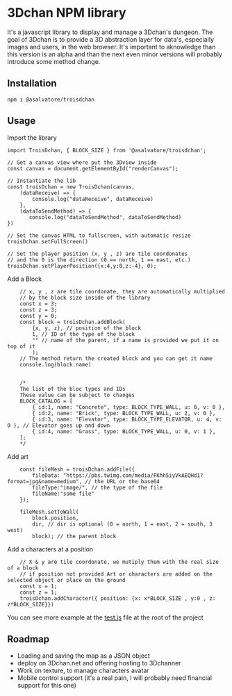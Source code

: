 # 3Dchan NPM library
It's a javascript library to display and manage a 3Dchan's dungeon. The goal of 3Dchan is to provide a 3D abstraction layer for data's, especially images and users, in the web browser. It's important to aknowledge than this version is an alpha and than the next even minor versions will probably introduce some method change.

## Installation
```
npm i @asalvatore/troisdchan
```

## Usage
Import the library
```
import TroisDchan, { BLOCK_SIZE } from '@asalvatore/troisdchan';

// Get a canvas view where put the 3Dview inside
const canvas = document.getElementById("renderCanvas");

// Instantiate the lib
const troisDchan = new TroisDchan(canvas,
    (dataReceive) => {
        console.log("dataReceive", dataReceive)
    },
    (dataToSendMethod) => {
       console.log("dataToSendMethod", dataToSendMethod)
})

// Set the canvas HTML to fullscreen, with automatic resize
troisDchan.setFullScreen()

// Set the player position (x, y , z) are tile coordonates
// and the 0 is the direction (0 == north, 1 == east, etc.)
troisDchan.setPlayerPosition({x:4,y:0,z:-4}, 0);
```

Add a Block
```
    // x, y , z are tile coordonate, they are automatically multiplied
    // by the block size inside of the library
    const x = 3;
    const z = 3;
    const y = 0;
    const block = troisDchan.addBlock(
        {x, y, z}, // position of the block
        1, // ID of the type of the block
        "" // name of the parent, if a name is provided we put it on top of it
        );
    // The method return the created block and you can get it name
    console.log(block.name)


    /*
    The list of the bloc types and IDs
    These value can be subject to changes
    BLOCK_CATALOG = [
        { id:1, name: "Concrete", type: BLOCK_TYPE_WALL, u: 0, v: 0 },
        { id:2, name: "Brick", type: BLOCK_TYPE_WALL, u: 2, v: 0 },
        { id:3, name: "Elevator", type: BLOCK_TYPE_ELEVATOR, u: 4, v: 0 }, // Elevator goes up and down
        { id:4, name: "Grass", type: BLOCK_TYPE_WALL, u: 0, v: 1 },
    ];
    */
```

Add art
```
    const fileMesh = troisDchan.addFile({
        fileData: "https://pbs.twimg.com/media/FKhh5iyVkAEQHd1?format=jpg&name=medium", // the URL or the base64
        fileType:"image/", // the type of the file
        fileName:"some file"
    });
    
    fileMesh.setToWall(
        block.position, 
        dir, // dir is optional (0 = north, 1 = east, 2 = south, 3 west)
        block); // the parent block
```

Add a characters at a position
```
    // X & y are tile coordonate, we mutiply them with the real size of a block
    // if position not provided Art or characters are added on the selected object or place on the ground
    const x = 1;
    const z = 1;
    troisDchan.addCharacter({ position: {x: x*BLOCK_SIZE , y:0 , z: z*BLOCK_SIZE}})
```

You can see more example at the [test.js](https://github.com/salvatoreparis/3dchan-view/blob/main/src/test.js) file at the root of the project

## Roadmap

- Loading and saving the map as a JSON object
- deploy on 3Dchan.net and offering hosting to 3Dchanner
- Work on texture, to manage characters avatar
- Mobile control support (it's a real pain, I will probably need financial support for this one)
